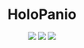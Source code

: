 
<h1 align=center>HoloPanio</h1>
<p align=center>
  <img src="https://img.shields.io/static/v1?style=for-the-badge&logo=gmail&label=Email&message=jackson@holopanio.com&color=tomato"></img>
  <img src="https://img.shields.io/static/v1?style=for-the-badge&logo=discord&label=Discord&message=HoloPanio%230001&color=7289DA"></img>
  <a href="https://ko-fi.com/holopanio"><img src="https://img.shields.io/static/v1?style=for-the-badge&logo=ko-fi&label=Ko-fi&message=Support%20Me%230001&color=29ABE0"></img></a>

</p>



<!--
**HoloPanio/HoloPanio** is a ✨ _special_ ✨ repository because its `README.md` (this file) appears on your GitHub profile.

Here are some ideas to get you started:

- 🔭 I’m currently working on ...
- 🌱 I’m currently learning ...
- 👯 I’m looking to collaborate on ...
- 🤔 I’m looking for help with ...
- 💬 Ask me about ...
- 📫 How to reach me: ...
- 😄 Pronouns: ...
- ⚡ Fun fact: ...
-->
